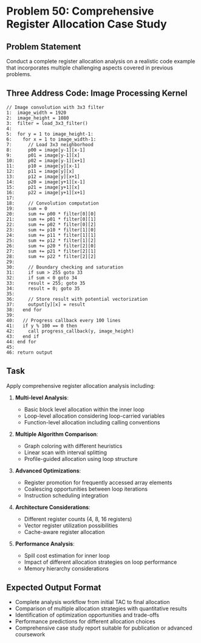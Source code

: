 # Problem 50: Comprehensive Register Allocation Case Study

## Problem Statement
Conduct a complete register allocation analysis on a realistic code example that incorporates multiple challenging aspects covered in previous problems.

## Three Address Code: Image Processing Kernel
```
// Image convolution with 3x3 filter
1:  image_width = 1920
2:  image_height = 1080
3:  filter = load_3x3_filter()
4:
5:  for y = 1 to image_height-1:
6:    for x = 1 to image_width-1:
7:      // Load 3x3 neighborhood
8:      p00 = image[y-1][x-1]
9:      p01 = image[y-1][x]
10:     p02 = image[y-1][x+1]
11:     p10 = image[y][x-1]
12:     p11 = image[y][x]
13:     p12 = image[y][x+1]
14:     p20 = image[y+1][x-1]
15:     p21 = image[y+1][x]
16:     p22 = image[y+1][x+1]
17:
18:     // Convolution computation
19:     sum = 0
20:     sum += p00 * filter[0][0]
21:     sum += p01 * filter[0][1]
22:     sum += p02 * filter[0][2]
23:     sum += p10 * filter[1][0]
24:     sum += p11 * filter[1][1]
25:     sum += p12 * filter[1][2]
26:     sum += p20 * filter[2][0]
27:     sum += p21 * filter[2][1]
28:     sum += p22 * filter[2][2]
29:
30:     // Boundary checking and saturation
31:     if sum > 255 goto 33
32:     if sum < 0 goto 34
33:     result = 255; goto 35
34:     result = 0; goto 35
35:
36:     // Store result with potential vectorization
37:     output[y][x] = result
38:   end for
39:
40:   // Progress callback every 100 lines
41:   if y % 100 == 0 then
42:     call progress_callback(y, image_height)
43:   end if
44: end for
45:
46: return output
```

## Task
Apply comprehensive register allocation analysis including:

1. **Multi-level Analysis**:
   - Basic block level allocation within the inner loop
   - Loop-level allocation considering loop-carried variables
   - Function-level allocation including calling conventions

2. **Multiple Algorithm Comparison**:
   - Graph coloring with different heuristics
   - Linear scan with interval splitting
   - Profile-guided allocation using loop structure

3. **Advanced Optimizations**:
   - Register promotion for frequently accessed array elements
   - Coalescing opportunities between loop iterations
   - Instruction scheduling integration

4. **Architecture Considerations**:
   - Different register counts (4, 8, 16 registers)
   - Vector register utilization possibilities
   - Cache-aware register allocation

5. **Performance Analysis**:
   - Spill cost estimation for inner loop
   - Impact of different allocation strategies on loop performance
   - Memory hierarchy considerations

## Expected Output Format
- Complete analysis workflow from initial TAC to final allocation
- Comparison of multiple allocation strategies with quantitative results
- Identification of optimization opportunities and trade-offs
- Performance predictions for different allocation choices
- Comprehensive case study report suitable for publication or advanced coursework
